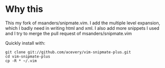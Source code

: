 # Why this
This my fork of msanders/snipmate.vim. I add the multiple level expansion, which I
badly need in writing html and xml. I also add more snippets I used and I try to
merge the pull request of msanders/snipmate.vim

Quickly install with:

    git clone git://github.com/acevery/vim-snipmate-plus.git
	cd vim-snipmate-plus
	cp -R * ~/.vim

